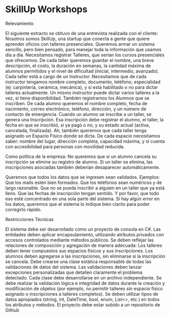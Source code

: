 # SkillUp Workshops
Relevamiento

El siguiente extracto se obtuvo de una entrevista realizada con el cliente:
Nosotros somos SkillUp, una startup que conecta a gente que quiere aprender oficios con talleres presenciales.
Queremos armar un sistema sencillo, pero bien pensado, para manejar toda la información que usamos día a día.
Necesitamos registrar Talleres, que serían los cursos presenciales que ofrecemos. De cada taller queremos guardar el nombre, una breve descripción, el costo, la duración en semanas, la cantidad máxima de alumnos permitidos y el nivel de dificultad (inicial, intermedio, avanzado).
Cada taller está a cargo de un Instructor. Necesitamos que de cada instructor tengamos nombre completo, documento, teléfono, especialidad (ej: carpintería, cerámica, mecánica), y si está habilitado o no para dictar talleres actualmente.
 Un mismo instructor puede dictar varios talleres a la vez, si tiene disponibilidad.
También registramos los Alumnos que se inscriben. De cada alumno queremos el nombre completo, fecha de nacimiento, correo electrónico, teléfono, dirección, y un número de contacto de emergencia.
Cuando un alumno se inscribe a un taller, se genera una Inscripción. Esa inscripción debe registrar el alumno, el taller, la fecha en que se inscribió, si ya pagó o no, y su estado actual (activa, cancelada, finalizada).
Ah, también queremos que cada taller tenga asignado un Espacio Físico donde se dicta. De cada espacio necesitamos saber: nombre del lugar, dirección completa, capacidad máxima, y si cuenta con accesibilidad para personas con movilidad reducida.

Como política de la empresa:
No queremos que si un alumno cancela su inscripción se elimine su registro de alumno.
Si un taller se elimina, las inscripciones asociadas también deberían desaparecer automáticamente.


Queremos que todos los datos que se ingresen sean validados. Ejemplos:
Que los mails estén bien formados.
Que los teléfonos sean numéricos y de largo razonable.
Que no se pueda inscribir a alguien en un taller que ya está lleno.
Que las fechas de inscripción tengan sentido.
Y por favor, que todo eso esté concentrado en una sola parte del sistema. Si hay algún error en los datos, queremos que el sistema lo indique bien clarito para poder corregirlo rápido.

Restricciones Técnicas

El sistema debe ser desarrollado como un proyecto de consola en C#.
Las entidades deben aplicar encapsulamiento, utilizando atributos privados con accesos controlados mediante métodos públicos.
Se deben reflejar las relaciones de composición y agregación de manera adecuada:
Los talleres deben tener compuestos sus espacios físicos y sus inscripciones.
Los alumnos deben agregarse a las inscripciones, sin eliminarse si la inscripción se cancela.
Debe crearse una clase estática responsable de todas las validaciones de datos del sistema.
Las validaciones deben lanzar excepciones personalizadas que detallen claramente el problema detectado.
Cada clase debe desarrollarse en un archivo independiente.
Se debe realizar la validación lógica e integridad de datos durante la creación y modificación de objetos (por ejemplo, no permitir talleres sin espacio físico asignado o inscripciones a talleres completos).
Se deben utilizar tipos de datos apropiados (string, int, DateTime, bool, enum, List<>, etc.) en todos los atributos y métodos.
El proyecto debe estar subido a un repositorio de Github

